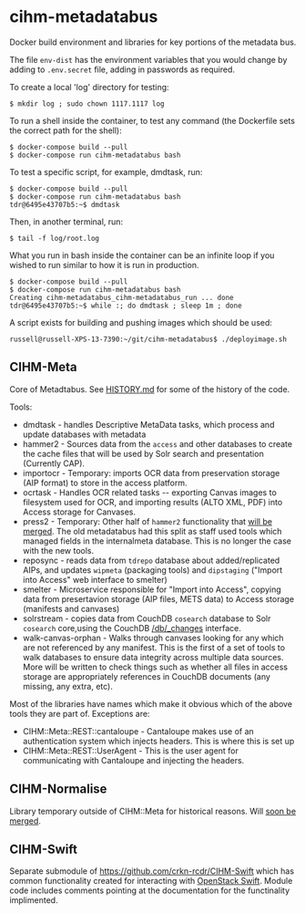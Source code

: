 # cihm-metadatabus

Docker build environment and libraries for key portions of the metadata bus.

The file `env-dist` has the environment variables that you would change by adding to `.env.secret` file, adding in passwords as required.


To create a local 'log' directory for testing:

```
$ mkdir log ; sudo chown 1117.1117 log
```

To run a shell inside the container, to test any command (the Dockerfile sets the correct path for the shell):

```
$ docker-compose build --pull
$ docker-compose run cihm-metadatabus bash
```

To test a specific script, for example, dmdtask, run:

```
$ docker-compose build --pull
$ docker-compose run cihm-metadatabus bash
tdr@6495e43707b5:~$ dmdtask
```


Then, in another terminal, run:
```
$ tail -f log/root.log
```

What you run in bash inside the container can be an infinite loop if you wished to run similar to how it is run in production.

```
$ docker-compose build --pull
$ docker-compose run cihm-metadatabus bash
Creating cihm-metadatabus_cihm-metadatabus_run ... done
tdr@6495e43707b5:~$ while :; do dmdtask ; sleep 1m ; done
```

A script exists for building and pushing images which should be used:

```
russell@russell-XPS-13-7390:~/git/cihm-metadatabus$ ./deployimage.sh 
```



## CIHM-Meta

Core of Metadtabus. See [HISTORY.md](../CIHM-Meta/HISTORY.md) for some of the history of the code.

Tools:

* dmdtask - handles Descriptive MetaData tasks, which process and update databases with metadata
* hammer2 - Sources data from the `access` and other databases to create the cache files that will be used by Solr search and presentation (Currently CAP).
* importocr - Temporary: imports OCR data from preservation storage (AIP format) to store in the access platform.
* ocrtask - Handles OCR related tasks -- exporting Canvas images to filesystem used for OCR, and importing results (ALTO XML, PDF) into Access storage for Canvases.
* press2 - Temporary: Other half of `hammer2` functionality that [will be merged](https://github.com/crkn-rcdr/cihm-metadatabus/issues/23). The old metadatabus had this split as staff used tools which managed fields in the internalmeta database. This is no longer the case with the new tools.
* reposync - reads data from `tdrepo` database about added/replicated AIPs, and updates `wipmeta` (packaging tools) and `dipstaging` ("Import into Access" web interface to smelter)
* smelter - Microservice responsible for "Import into Access", copying data from presertavion storage (AIP files, METS data) to Access storage (manifests and canvases)
* solrstream - copies data from CouchDB `cosearch` database to Solr `cosearch` core,using the CouchDB [/db/_changes](https://docs.couchdb.org/en/latest/api/database/changes.html) interface.
* walk-canvas-orphan - Walks through canvases looking for any which are not referenced by any manifest. This is the first of a set of tools to walk databases to ensure data integrity across multiple data sources.  More will be written to check things such as whether all files in access storage are appropriately references in CouchDB documents (any missing, any extra, etc).

Most of the libraries have names which make it obvious which of the above tools they are part of. Exceptions are:

* CIHM::Meta::REST::cantaloupe  -  Cantaloupe makes use of an authentication system which injects headers. This is where this is set up
* CIHM::Meta::REST::UserAgent - This is the user agent for communicating with Cantaloupe and injecting the headers.


## CIHM-Normalise

Library temporary outside of CIHM::Meta for historical reasons.  Will [soon be merged](https://github.com/crkn-rcdr/cihm-metadatabus/issues/19).

## CIHM-Swift

Separate submodule of https://github.com/crkn-rcdr/CIHM-Swift which has common functionality created for interacting with [OpenStack Swift](https://docs.openstack.org/swift/latest/). Module code includes comments pointing at the documentation for the functinality implimented.

